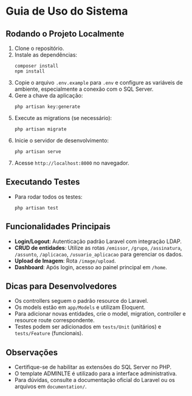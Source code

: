 # Guia de Uso do Sistema

## Rodando o Projeto Localmente
1. Clone o repositório.
2. Instale as dependências:
   ```
   composer install
   npm install
   ```
3. Copie o arquivo `.env.example` para `.env` e configure as variáveis de ambiente, especialmente a conexão com o SQL Server.
4. Gere a chave da aplicação:
   ```
   php artisan key:generate
   ```
5. Execute as migrations (se necessário):
   ```
   php artisan migrate
   ```
6. Inicie o servidor de desenvolvimento:
   ```
   php artisan serve
   ```
7. Acesse `http://localhost:8000` no navegador.

## Executando Testes
- Para rodar todos os testes:
  ```
  php artisan test
  ```

## Funcionalidades Principais
- **Login/Logout**: Autenticação padrão Laravel com integração LDAP.
- **CRUD de entidades**: Utilize as rotas `/emissor`, `/grupo`, `/assinatura`, `/assunto`, `/aplicacao`, `/usuario_aplicacao` para gerenciar os dados.
- **Upload de Imagem**: Rota `/image/upload`.
- **Dashboard**: Após login, acesso ao painel principal em `/home`.

## Dicas para Desenvolvedores
- Os controllers seguem o padrão resource do Laravel.
- Os models estão em `app/Models` e utilizam Eloquent.
- Para adicionar novas entidades, crie o model, migration, controller e resource route correspondente.
- Testes podem ser adicionados em `tests/Unit` (unitários) e `tests/Feature` (funcionais).

## Observações
- Certifique-se de habilitar as extensões do SQL Server no PHP.
- O template ADMINLTE é utilizado para a interface administrativa.
- Para dúvidas, consulte a documentação oficial do Laravel ou os arquivos em `documentation/`. 